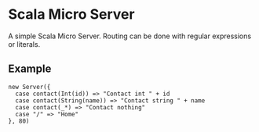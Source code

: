 # Scala Micro Server
A  simple Scala Micro Server. Routing can be done with regular expressions or literals.

## Example
```
new Server({
  case contact(Int(id)) => "Contact int " + id
  case contact(String(name)) => "Contact string " + name
  case contact(_*) => "Contact nothing"
  case "/" => "Home"
}, 80)
```
